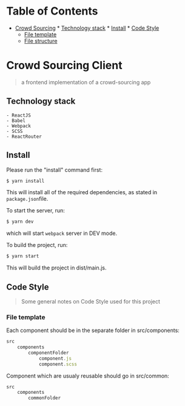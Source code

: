 Table of Contents
=================

   * [Crowd Sourcing](#crowd-sourcing)
    * [Technology stack](#technology-stack)
    * [Install](#install)
    * [Code Style](#code-style)
        * [File template](#file-template)
        * [File structure](#file-structure)

#  Crowd Sourcing Client

> a frontend implementation of a crowd-sourcing app

## Technology stack

    - ReactJS
    - Babel
    - Webpack
    - SCSS
    - ReactRouter

## Install

Please run the "install" command first:

```sh
$ yarn install
```

This will install all of the required dependencies, as stated in `package.json`file.

To start the server, run:

```sh
$ yarn dev
```

which will start `webpack` server in DEV mode.

To build the project, run:

```sh
$ yarn start
```

This will build the project in dist/main.js.

## Code Style

> Some general notes on Code Style used for this project

### File template

Each component should be in the separate folder in src/components:

```js
src
    components
        componentFolder
            component.js
            component.scss
```

Component which are usualy reusable should go in src/common:

```js
src
    components
        commonFolder
```
